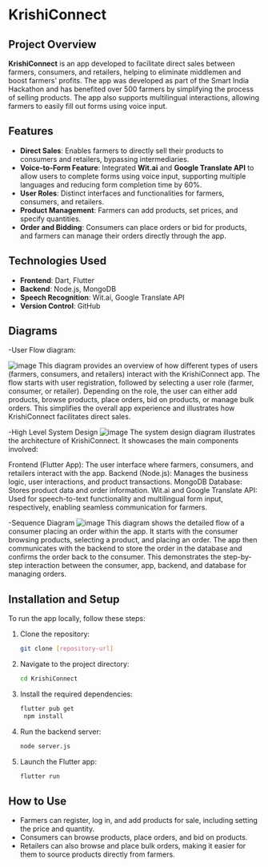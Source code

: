 # KrishiConnect

## Project Overview

**KrishiConnect** is an app developed to facilitate direct sales between farmers, consumers, and retailers, helping to eliminate middlemen and boost farmers' profits. The app was developed as part of the Smart India Hackathon and has benefited over 500 farmers by simplifying the process of selling products. The app also supports multilingual interactions, allowing farmers to easily fill out forms using voice input.

## Features

- **Direct Sales**: Enables farmers to directly sell their products to consumers and retailers, bypassing intermediaries.
- **Voice-to-Form Feature**: Integrated **Wit.ai** and **Google Translate API** to allow users to complete forms using voice input, supporting multiple languages and reducing form completion time by 60%.
- **User Roles**: Distinct interfaces and functionalities for farmers, consumers, and retailers.
- **Product Management**: Farmers can add products, set prices, and specify quantities.
- **Order and Bidding**: Consumers can place orders or bid for products, and farmers can manage their orders directly through the app.

## Technologies Used

- **Frontend**: Dart, Flutter
- **Backend**: Node.js, MongoDB
- **Speech Recognition**: Wit.ai, Google Translate API
- **Version Control**: GitHub

## Diagrams

-User Flow diagram:

![image](https://github.com/user-attachments/assets/75bfbe05-5328-4c83-a5f3-bd5f428391c8)
This diagram provides an overview of how different types of users (farmers, consumers, and retailers) interact with the KrishiConnect app. The flow starts with user registration, followed by selecting a user role (farmer, consumer, or retailer). Depending on the role, the user can either add products, browse products, place orders, bid on products, or manage bulk orders. This simplifies the overall app experience and illustrates how KrishiConnect facilitates direct sales.

-High Level System Design
![image](https://github.com/user-attachments/assets/cdc38f6b-aee6-4a68-87a1-c70e1e2e7b7a)
The system design diagram illustrates the architecture of KrishiConnect. It showcases the main components involved:

Frontend (Flutter App): The user interface where farmers, consumers, and retailers interact with the app.
Backend (Node.js): Manages the business logic, user interactions, and product transactions.
MongoDB Database: Stores product data and order information.
Wit.ai and Google Translate API: Used for speech-to-text functionality and multilingual form input, respectively, enabling seamless communication for farmers.

-Sequence Diagram
![image](https://github.com/user-attachments/assets/e5cbb0cd-52a5-4a2f-9166-0733691134fd)
This diagram shows the detailed flow of a consumer placing an order within the app. It starts with the consumer browsing products, selecting a product, and placing an order. The app then communicates with the backend to store the order in the database and confirms the order back to the consumer. This demonstrates the step-by-step interaction between the consumer, app, backend, and database for managing orders.



## Installation and Setup

To run the app locally, follow these steps:

1. Clone the repository:
   ```bash
   git clone [repository-url]
2. Navigate to the project directory:
    ```bash
    cd KrishiConnect
3. Install the required dependencies:
   ```bash
   flutter pub get
    npm install
5. Run the backend server:
    ```bash
    node server.js
6. Launch the Flutter app:
   ```bash
   flutter run
## How to Use
- Farmers can register, log in, and add products for sale, including setting the price and quantity.
- Consumers can browse products, place orders, and bid on products.
- Retailers can also browse and place bulk orders, making it easier for them to source products directly from farmers.
